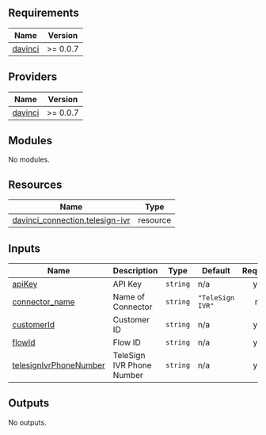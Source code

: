 <!-- BEGIN_TF_DOCS -->
## Requirements

| Name | Version |
|------|---------|
| <a name="requirement_davinci"></a> [davinci](#requirement\_davinci) | >= 0.0.7 |

## Providers

| Name | Version |
|------|---------|
| <a name="provider_davinci"></a> [davinci](#provider\_davinci) | >= 0.0.7 |

## Modules

No modules.

## Resources

| Name | Type |
|------|------|
| [davinci_connection.telesign-ivr](https://registry.terraform.io/providers/samir-gandhi/davinci/latest/docs/resources/connection) | resource |

## Inputs

| Name | Description | Type | Default | Required |
|------|-------------|------|---------|:--------:|
| <a name="input_apiKey"></a> [apiKey](#input\_apiKey) | API Key | `string` | n/a | yes |
| <a name="input_connector_name"></a> [connector\_name](#input\_connector\_name) | Name of Connector | `string` | `"TeleSign IVR"` | no |
| <a name="input_customerId"></a> [customerId](#input\_customerId) | Customer ID | `string` | n/a | yes |
| <a name="input_flowId"></a> [flowId](#input\_flowId) | Flow ID | `string` | n/a | yes |
| <a name="input_telesignIvrPhoneNumber"></a> [telesignIvrPhoneNumber](#input\_telesignIvrPhoneNumber) | TeleSign IVR Phone Number | `string` | n/a | yes |

## Outputs

No outputs.
<!-- END_TF_DOCS -->